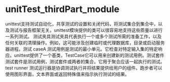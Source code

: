 # unitTest_thirdPart_module
unittest支持测试自动化，共享测试的设置和关闭代码，将测试集合到集合中，以及测试与报告框架无关。unittest模块提供的类可以很容易地支持这些质量以进行一系列测试。
测试夹具测试夹具代表执行一个或多个测试所需的准备工作，以及任何关联的清理操作。例如，这可能涉及创建临时或代理数据库，目录或启动服务器进程。测试 caseA 测试用例是测试的最小单元。它检查对特定输入集的特定响应。unittest提供了一个基类，TestCase它可以用来创建新的测试用例。测试套件测试套件是测试用例，测试套件或两者的集合。它用于聚合应该一起执行的测试。test runner 测试运行器是协调测试执行并将结果提供给用户的组件。跑步者可以使用图形界面，文本界面或返回特殊值来指示执行测试的结果。
